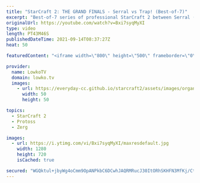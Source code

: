 ```yaml
---
title: "StarCraft 2: THE GRAND FINALS - Serral vs Trap! (Best-of-7)"
excerpt: "Best-of-7 series of professional StarCraft 2 between Serral (Zerg) and Trap (Protoss). This series is the grand finals of the Dreamhack StarCraft 2 Masters 2021 Fall: Season Finals.  Support my work on Patreon: http://www.patreon.com/lowkotv Become a YouTube member: https://lowko.tv/join  My second channel:"
originalUrl: https://youtube.com/watch?v=Bxi7syqMyXI
type: video
length: PT43M46S
publishedDateTime: 2021-09-14T08:37:27Z
heat: 50

featuredContent: "<iframe width=\"800\" height=\"500\" frameborder=\"0\" src=\"https://www.youtube.com/embed/Bxi7syqMyXI\" allow=\"accelerometer; autoplay; encrypted-media; gyroscope; picture-in-picture\" allowfullscreen></iframe>"

provider:
  name: LowkoTV
  domain: lowko.tv
  images:
    - url: https://everyday-cc.github.io/starcraft2/assets/images/organizations/lowko.tv-50x50.jpg
      width: 50
      height: 50

topics:
  - StarCraft 2
  - Protoss
  - Zerg

images:
  - url: https://i.ytimg.com/vi/Bxi7syqMyXI/maxresdefault.jpg
    width: 1280
    height: 720
    isCached: true

secured: "WGQktul+jbyWg4oCmm9OpANPkbC6DCwhJAQRMRucJ30ItORhSKHFN3MfKj/Ct2XBGywXxKCBIWZ+4oj0mQyFTwu9c8sK4Qt2NlGmZP41OgChcnUQHZ2r00OgpQTszRukz/MdvOpNY1AgiQq02HnBiUG8tvQ4rfXBWijo/8HwdBuJv7PFBMKGb/0ZbMVFoFTYtXh//EAtEuL2v4nxNserAaq6htj7NxDbA3YKuwCDFacKIkFxc0QbiI8IL80BDlsNsDVuv6lb73RDau7vjIbvxS3Iy9zgA/xR9U6VdXMdMlt8jqNc3KjV6lxbOTH3iVpuxVq1j1+AfEAZ0yKyiQqqEmGI/Tfe2vOSeNatElzD/Pj7j1aiJZbmTxpOQz3i7Qd6UpUPo703KRvWWiVFfbvwisx0f+mZECSSll7NMU7HGvLf5ZFDhPg7PjlK0MaOccqm;3JvqbBzcDx/sJvVFKu0lpw=="
---
```


